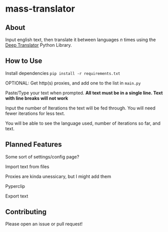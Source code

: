 # mass-translator

## About
Input english text, then translate it between languages *n* times using the [Deep Translator](https://github.com/nidhaloff/deep-translator) Python Library. 


## How to Use
Install dependencies
`pip install -r requirements.txt`


OPTIONAL: Get http(s) proxies, and add one to the list in `main.py`


Paste/Type your text when prompted. **All text must be in a single line. Text with line breaks will not work**


Input the number of Iterations the text will be fed through. You will need fewer iterations for less text. 


You will be able to see the language used, number of iterations so far, and text.



## Planned Features

Some sort of settings/config page?


Import text from files


Proxies are kinda unessicary, but I might add them


Pyperclip


Export text

## Contributing
Please open an issue or pull request!

